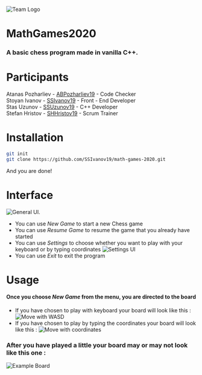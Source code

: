 ![Team Logo](https://i.imgur.com/DebikFF.png)
# MathGames2020
### A basic chess program made in vanilla C++.

# Participants


Atanas Pozharliev - [ABPozharliev19](https://github.com/ABPozharliev19) - Code Checker  
Stoyan Ivanov - [SSIvanov19](https://github.com/SSIvanov19) - Front - End Developer  
Stas Uzunov - [SSUzunov19](https://github.com/SSUzunov19) - C++ Developer  
Stefan Hristov - [SHHristov19](https://github.com/SHHristov19) - Scrum Trainer  

# Installation
```bash
git init
git clone https://github.com/SSIvanov19/math-games-2020.git 
```
And you are done!
# Interface
![General UI.](https://i.imgur.com/eEUCXiW.png)
- You can use _New Game_ to start a new Chess game
- You can use _Resume Game_ to resume the game that you already have started
- You can use _Settings_ to choose whether you want to play with your keyboard or by typing coordinates 
![Settings UI](https://i.imgur.com/dPnmitw.png)
- You can use _Exit_ to exit the program
# Usage 
#### Once you choose _New Game_ from the menu, you are directed to the board
- If you have chosen to play with keyboard your board will look like this :
![Move with WASD](https://i.imgur.com/RtWheIN.png)
- If you have chosen to play by typing the coordinates your board will look like this :
![Move with coordinates](https://i.imgur.com/yBqmQOF.png)
### After you have played a little your board may or may not look like this one :
![Example Board](https://i.imgur.com/73g90iI.png)


